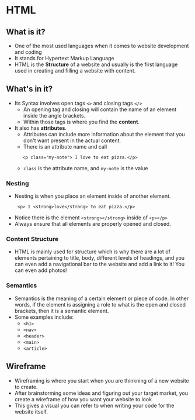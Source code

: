 # HTML

## What is it?

- One of the most used languages when it comes to website development and coding
- It stands for Hypertext Markup Language
- HTML is the **Structure** of a website and usually is the first language used in creating and filling a website with content.

## What's in it?

- Its Syntax involves open tags `<>` and closing tags `</>`
  - An opening tag and closing will contain the name of an element inside the angle brackets. 
  - Within those tags is where you find the **content**.
- It also has **attributes**. 
  - Attributes can include more information about the element that you don't want present in the actual content.
  - There is an attribute name and call 
  ```
     <p class="my-note"> I love to eat pizza.</p>
    ```
    - `class` is the attribute name, and `my-note` is the value 

### Nesting

- Nesting is when you place an element inside of another element.
  ```
   <p> I <strong>love</strong> to eat pizza.</p>
  ```
- Notice there is the element `<strong></strong>` inside of `<p></p>`
- Always ensure that all elements are properly opened and closed.

### Content Structure

- HTML is mainly used for structure which is why there are a lot of elements pertaining to title, body, different levels of headings, and you can even add a navigational bar to the website and add a link to it! You can even add photos!

### Semantics

- Semantics is the meaning of a certain element or piece of code. In other words, if the element is assigning a role to what is the open and closed brackets, then it is a semantic element.
- Some examples include:
  - `<h1>`
  - `<nav>`
  - `<header>`
  - `<main>`
  - `<article>`

## Wireframe

- Wireframing is where you start when you are thinkning of a new website to create.
- After brainstorming some ideas and figuring out your target market, you create a wireframe of how you want your website to look
- This gives a visual you can refer to when writing your code for the website itself.


